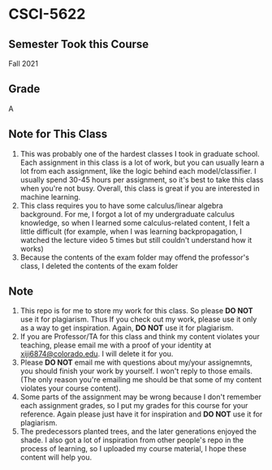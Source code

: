 # CSCI-5622

## Semester Took this Course
Fall 2021

## Grade
A

## Note for This Class
1. This was probably one of the hardest classes I took in graduate school. Each assignment in this class is a lot of work, but you can usually learn a lot from each assignment, like the logic behind each model/classifier. I usually spend 30-45 hours per assignment, so it's best to take this class when you're not busy. Overall, this class is great if you are interested in machine learning.
2. This class requires you to have some calculus/linear algebra background. For me, I forgot a lot of my undergraduate calculus knowledge, so when I learned some calculus-related content, I felt a little difficult (for example, when I was learning backpropagation, I watched the lecture video 5 times but still couldn't understand how it works)
3. Because the contents of the exam folder may offend the professor's class, I deleted the contents of the exam folder

## Note
1. This repo is for me to store my work for this class. So please **DO NOT** use it for plagiarism. Thus If you check out my work, please use it only as a way to get inspiration. Again, **DO NOT** use it for plagiarism.
2. If you are Professor/TA for this class and think my content violates your teaching, please email me with a proof of your identity at xiji6874@colorado.edu. I will delete it for you.
3. Please **DO NOT** email me with questions about my/your assignemnts, you should finish your work by yourself. I won't reply to those emails. (The only reason you're emailing me should be that some of my content violates your course content).
4. Some parts of the assignment may be wrong because I don't remember each assignment grades, so I put my grades for this course for your reference. Again please just have it for inspiration and **DO NOT** use it for plagiarism.
5. The predecessors planted trees, and the later generations enjoyed the shade. I also got a lot of inspiration from other people's repo in the process of learning, so I uploaded my course material, I hope these content will help you.